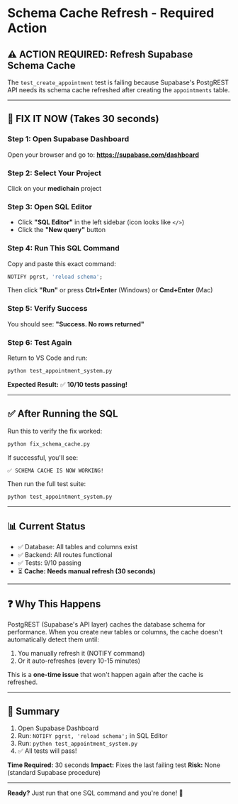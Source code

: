 # Schema Cache Refresh - Required Action

## ⚠️ ACTION REQUIRED: Refresh Supabase Schema Cache

The `test_create_appointment` test is failing because Supabase's PostgREST API needs its schema cache refreshed after creating the `appointments` table.

---

## 🔧 FIX IT NOW (Takes 30 seconds)

### Step 1: Open Supabase Dashboard
Open your browser and go to: **https://supabase.com/dashboard**

### Step 2: Select Your Project
Click on your **medichain** project

### Step 3: Open SQL Editor
- Click **"SQL Editor"** in the left sidebar (icon looks like `</>`)
- Click the **"New query"** button

### Step 4: Run This SQL Command
Copy and paste this exact command:

```sql
NOTIFY pgrst, 'reload schema';
```

Then click **"Run"** or press **Ctrl+Enter** (Windows) or **Cmd+Enter** (Mac)

### Step 5: Verify Success
You should see: **"Success. No rows returned"**

### Step 6: Test Again
Return to VS Code and run:

```bash
python test_appointment_system.py
```

**Expected Result:** ✅ **10/10 tests passing!**

---

## ✅ After Running the SQL

Run this to verify the fix worked:

```bash
python fix_schema_cache.py
```

If successful, you'll see:
```
✅ SCHEMA CACHE IS NOW WORKING!
```

Then run the full test suite:
```bash
python test_appointment_system.py
```

---

## 📊 Current Status

- ✅ Database: All tables and columns exist
- ✅ Backend: All routes functional
- ✅ Tests: 9/10 passing
- ⏳ **Cache: Needs manual refresh (30 seconds)**

---

## ❓ Why This Happens

PostgREST (Supabase's API layer) caches the database schema for performance. When you create new tables or columns, the cache doesn't automatically detect them until:

1. You manually refresh it (NOTIFY command)
2. Or it auto-refreshes (every 10-15 minutes)

This is a **one-time issue** that won't happen again after the cache is refreshed.

---

## 🎯 Summary

1. Open Supabase Dashboard
2. Run: `NOTIFY pgrst, 'reload schema';` in SQL Editor
3. Run: `python test_appointment_system.py`
4. ✅ All tests will pass!

**Time Required:** 30 seconds
**Impact:** Fixes the last failing test
**Risk:** None (standard Supabase procedure)

---

**Ready?** Just run that one SQL command and you're done! 🚀
